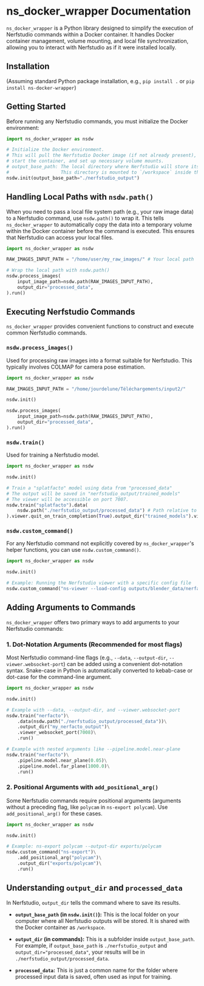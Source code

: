 # ns_docker_wrapper Documentation

`ns_docker_wrapper` is a Python library designed to simplify the execution of Nerfstudio commands within a Docker container. It handles Docker container management, volume mounting, and local file synchronization, allowing you to interact with Nerfstudio as if it were installed locally.

## Installation

(Assuming standard Python package installation, e.g., `pip install .` or `pip install ns-docker-wrapper`)

## Getting Started

Before running any Nerfstudio commands, you must initialize the Docker environment:

```python
import ns_docker_wrapper as nsdw

# Initialize the Docker environment.
# This will pull the Nerfstudio Docker image (if not already present),
# start the container, and set up necessary volume mounts.
# output_base_path: The local directory where Nerfstudio will store its outputs.
#                   This directory is mounted to `/workspace` inside the Docker container.
nsdw.init(output_base_path="./nerfstudio_output")
```

## Handling Local Paths with `nsdw.path()`

When you need to pass a local file system path (e.g., your raw image data) to a Nerfstudio command, use `nsdw.path()` to wrap it. This tells `ns_docker_wrapper` to automatically copy the data into a temporary volume within the Docker container before the command is executed. This ensures that Nerfstudio can access your local files.

```python
import ns_docker_wrapper as nsdw

RAW_IMAGES_INPUT_PATH = "/home/user/my_raw_images/" # Your local path

# Wrap the local path with nsdw.path()
nsdw.process_images(
    input_image_path=nsdw.path(RAW_IMAGES_INPUT_PATH),
    output_dir="processed_data",
).run()
```

## Executing Nerfstudio Commands

`ns_docker_wrapper` provides convenient functions to construct and execute common Nerfstudio commands.

### `nsdw.process_images()`

Used for processing raw images into a format suitable for Nerfstudio. This typically involves COLMAP for camera pose estimation.

```python
import ns_docker_wrapper as nsdw

RAW_IMAGES_INPUT_PATH = "/home/jourdelune/Téléchargements/input2/"

nsdw.init()

nsdw.process_images(
    input_image_path=nsdw.path(RAW_IMAGES_INPUT_PATH),
    output_dir="processed_data",
).run()
```

### `nsdw.train()`

Used for training a Nerfstudio model.

```python
import ns_docker_wrapper as nsdw

nsdw.init()

# Train a "splatfacto" model using data from "processed_data"
# The output will be saved in "nerfstudio_output/trained_models"
# The viewer will be accessible on port 7007.
nsdw.train("splatfacto").data(
    nsdw.path("./nerfstudio_output/processed_data") # Path relative to output_base_path
).viewer.quit_on_train_completion(True).output_dir("trained_models").viewer_websocket_port(7007).run()
```

### `nsdw.custom_command()`

For any Nerfstudio command not explicitly covered by `ns_docker_wrapper`'s helper functions, you can use `nsdw.custom_command()`.

```python
import ns_docker_wrapper as nsdw

nsdw.init()

# Example: Running the Nerfstudio viewer with a specific config file
nsdw.custom_command("ns-viewer --load-config outputs/blender_data/nerfacto/2023-01-01_120000/config.yml").run()
```

## Adding Arguments to Commands

`ns_docker_wrapper` offers two primary ways to add arguments to your Nerfstudio commands:

### 1. Dot-Notation Arguments (Recommended for most flags)

Most Nerfstudio command-line flags (e.g., `--data`, `--output-dir`, `--viewer.websocket-port`) can be added using a convenient dot-notation syntax. Snake-case in Python is automatically converted to kebab-case or dot-case for the command-line argument.

```python
import ns_docker_wrapper as nsdw

nsdw.init()

# Example with --data, --output-dir, and --viewer.websocket-port
nsdw.train("nerfacto")\
    .data(nsdw.path("./nerfstudio_output/processed_data"))\
    .output_dir("my_nerfacto_output")\
    .viewer_websocket_port(7008)\
    .run()

# Example with nested arguments like --pipeline.model.near-plane
nsdw.train("nerfacto")\
    .pipeline.model.near_plane(0.05)\
    .pipeline.model.far_plane(1000.0)\
    .run()
```

### 2. Positional Arguments with `add_positional_arg()`

Some Nerfstudio commands require positional arguments (arguments without a preceding flag, like `polycam` in `ns-export polycam`). Use `add_positional_arg()` for these cases.

```python
import ns_docker_wrapper as nsdw

nsdw.init()

# Example: ns-export polycam --output-dir exports/polycam
nsdw.custom_command("ns-export")\
    .add_positional_arg("polycam")\
    .output_dir("exports/polycam")\
    .run()
```

## Understanding `output_dir` and `processed_data`

In Nerfstudio, `output_dir` tells the command where to save its results.

- **`output_base_path` (in `nsdw.init()`):** This is the local folder on your computer where all Nerfstudio outputs will be stored. It is shared with the Docker container as `/workspace`.

- **`output_dir` (in commands):** This is a subfolder inside `output_base_path`. For example, if `output_base_path` is `./nerfstudio_output` and `output_dir="processed_data"`, your results will be in `./nerfstudio_output/processed_data`.

- **`processed_data`:** This is just a common name for the folder where processed input data is saved, often used as input for training.
